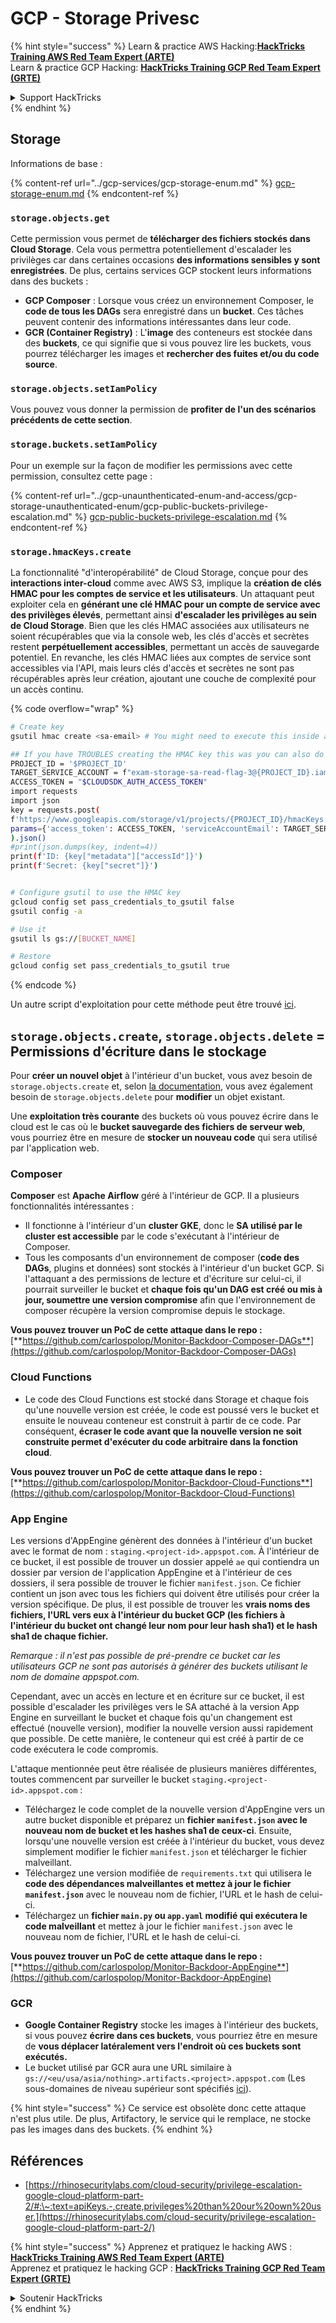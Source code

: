 # GCP - Storage Privesc

{% hint style="success" %}
Learn & practice AWS Hacking:<img src="../../../.gitbook/assets/image (1).png" alt="" data-size="line">[**HackTricks Training AWS Red Team Expert (ARTE)**](https://training.hacktricks.xyz/courses/arte)<img src="../../../.gitbook/assets/image (1).png" alt="" data-size="line">\
Learn & practice GCP Hacking: <img src="../../../.gitbook/assets/image (2).png" alt="" data-size="line">[**HackTricks Training GCP Red Team Expert (GRTE)**<img src="../../../.gitbook/assets/image (2).png" alt="" data-size="line">](https://training.hacktricks.xyz/courses/grte)

<details>

<summary>Support HackTricks</summary>

* Check the [**subscription plans**](https://github.com/sponsors/carlospolop)!
* **Join the** 💬 [**Discord group**](https://discord.gg/hRep4RUj7f) or the [**telegram group**](https://t.me/peass) or **follow** us on **Twitter** 🐦 [**@hacktricks\_live**](https://twitter.com/hacktricks\_live)**.**
* **Share hacking tricks by submitting PRs to the** [**HackTricks**](https://github.com/carlospolop/hacktricks) and [**HackTricks Cloud**](https://github.com/carlospolop/hacktricks-cloud) github repos.

</details>
{% endhint %}

## Storage

Informations de base :

{% content-ref url="../gcp-services/gcp-storage-enum.md" %}
[gcp-storage-enum.md](../gcp-services/gcp-storage-enum.md)
{% endcontent-ref %}

### `storage.objects.get`

Cette permission vous permet de **télécharger des fichiers stockés dans Cloud Storage**. Cela vous permettra potentiellement d'escalader les privilèges car dans certaines occasions **des informations sensibles y sont enregistrées**. De plus, certains services GCP stockent leurs informations dans des buckets :

* **GCP Composer** : Lorsque vous créez un environnement Composer, le **code de tous les DAGs** sera enregistré dans un **bucket**. Ces tâches peuvent contenir des informations intéressantes dans leur code.
* **GCR (Container Registry)** : L'**image** des conteneurs est stockée dans des **buckets**, ce qui signifie que si vous pouvez lire les buckets, vous pourrez télécharger les images et **rechercher des fuites et/ou du code source**.

### `storage.objects.setIamPolicy`

Vous pouvez vous donner la permission de **profiter de l'un des scénarios précédents de cette section**.

### **`storage.buckets.setIamPolicy`**

Pour un exemple sur la façon de modifier les permissions avec cette permission, consultez cette page :

{% content-ref url="../gcp-unaunthenticated-enum-and-access/gcp-storage-unauthenticated-enum/gcp-public-buckets-privilege-escalation.md" %}
[gcp-public-buckets-privilege-escalation.md](../gcp-unaunthenticated-enum-and-access/gcp-storage-unauthenticated-enum/gcp-public-buckets-privilege-escalation.md)
{% endcontent-ref %}

### `storage.hmacKeys.create`

La fonctionnalité "d'interopérabilité" de Cloud Storage, conçue pour des **interactions inter-cloud** comme avec AWS S3, implique la **création de clés HMAC pour les comptes de service et les utilisateurs**. Un attaquant peut exploiter cela en **générant une clé HMAC pour un compte de service avec des privilèges élevés**, permettant ainsi **d'escalader les privilèges au sein de Cloud Storage**. Bien que les clés HMAC associées aux utilisateurs ne soient récupérables que via la console web, les clés d'accès et secrètes restent **perpétuellement accessibles**, permettant un accès de sauvegarde potentiel. En revanche, les clés HMAC liées aux comptes de service sont accessibles via l'API, mais leurs clés d'accès et secrètes ne sont pas récupérables après leur création, ajoutant une couche de complexité pour un accès continu.

{% code overflow="wrap" %}
```bash
# Create key
gsutil hmac create <sa-email> # You might need to execute this inside a VM instance

## If you have TROUBLES creating the HMAC key this was you can also do it contacting the API directly:
PROJECT_ID = '$PROJECT_ID'
TARGET_SERVICE_ACCOUNT = f"exam-storage-sa-read-flag-3@{PROJECT_ID}.iam.gserviceaccount.com"
ACCESS_TOKEN = "$CLOUDSDK_AUTH_ACCESS_TOKEN"
import requests
import json
key = requests.post(
f'https://www.googleapis.com/storage/v1/projects/{PROJECT_ID}/hmacKeys',
params={'access_token': ACCESS_TOKEN, 'serviceAccountEmail': TARGET_SERVICE_ACCOUNT}
).json()
#print(json.dumps(key, indent=4))
print(f'ID: {key["metadata"]["accessId"]}')
print(f'Secret: {key["secret"]}')


# Configure gsutil to use the HMAC key
gcloud config set pass_credentials_to_gsutil false
gsutil config -a

# Use it
gsutil ls gs://[BUCKET_NAME]

# Restore
gcloud config set pass_credentials_to_gsutil true
```
{% endcode %}

Un autre script d'exploitation pour cette méthode peut être trouvé [ici](https://github.com/RhinoSecurityLabs/GCP-IAM-Privilege-Escalation/blob/master/ExploitScripts/storage.hmacKeys.create.py).

## `storage.objects.create`, `storage.objects.delete` = Permissions d'écriture dans le stockage

Pour **créer un nouvel objet** à l'intérieur d'un bucket, vous avez besoin de `storage.objects.create` et, selon [la documentation](https://cloud.google.com/storage/docs/access-control/iam-permissions#object\_permissions), vous avez également besoin de `storage.objects.delete` pour **modifier** un objet existant.

Une **exploitation très courante** des buckets où vous pouvez écrire dans le cloud est le cas où le **bucket sauvegarde des fichiers de serveur web**, vous pourriez être en mesure de **stocker un nouveau code** qui sera utilisé par l'application web.

### Composer

**Composer** est **Apache Airflow** géré à l'intérieur de GCP. Il a plusieurs fonctionnalités intéressantes :

* Il fonctionne à l'intérieur d'un **cluster GKE**, donc le **SA utilisé par le cluster est accessible** par le code s'exécutant à l'intérieur de Composer.
* Tous les composants d'un environnement de composer (**code des DAGs**, plugins et données) sont stockés à l'intérieur d'un bucket GCP. Si l'attaquant a des permissions de lecture et d'écriture sur celui-ci, il pourrait surveiller le bucket et **chaque fois qu'un DAG est créé ou mis à jour, soumettre une version compromise** afin que l'environnement de composer récupère la version compromise depuis le stockage.

**Vous pouvez trouver un PoC de cette attaque dans le repo :** [**https://github.com/carlospolop/Monitor-Backdoor-Composer-DAGs**](https://github.com/carlospolop/Monitor-Backdoor-Composer-DAGs)

### Cloud Functions

* Le code des Cloud Functions est stocké dans Storage et chaque fois qu'une nouvelle version est créée, le code est poussé vers le bucket et ensuite le nouveau conteneur est construit à partir de ce code. Par conséquent, **écraser le code avant que la nouvelle version ne soit construite permet d'exécuter du code arbitraire dans la fonction cloud**.

**Vous pouvez trouver un PoC de cette attaque dans le repo :** [**https://github.com/carlospolop/Monitor-Backdoor-Cloud-Functions**](https://github.com/carlospolop/Monitor-Backdoor-Cloud-Functions)

### App Engine

Les versions d'AppEngine génèrent des données à l'intérieur d'un bucket avec le format de nom : `staging.<project-id>.appspot.com`. À l'intérieur de ce bucket, il est possible de trouver un dossier appelé `ae` qui contiendra un dossier par version de l'application AppEngine et à l'intérieur de ces dossiers, il sera possible de trouver le fichier `manifest.json`. Ce fichier contient un json avec tous les fichiers qui doivent être utilisés pour créer la version spécifique. De plus, il est possible de trouver les **vrais noms des fichiers, l'URL vers eux à l'intérieur du bucket GCP (les fichiers à l'intérieur du bucket ont changé leur nom pour leur hash sha1) et le hash sha1 de chaque fichier.**

_Remarque : il n'est pas possible de pré-prendre ce bucket car les utilisateurs GCP ne sont pas autorisés à générer des buckets utilisant le nom de domaine appspot.com._

Cependant, avec un accès en lecture et en écriture sur ce bucket, il est possible d'escalader les privilèges vers le SA attaché à la version App Engine en surveillant le bucket et chaque fois qu'un changement est effectué (nouvelle version), modifier la nouvelle version aussi rapidement que possible. De cette manière, le conteneur qui est créé à partir de ce code exécutera le code compromis.

L'attaque mentionnée peut être réalisée de plusieurs manières différentes, toutes commencent par surveiller le bucket `staging.<project-id>.appspot.com` :

* Téléchargez le code complet de la nouvelle version d'AppEngine vers un autre bucket disponible et préparez un **fichier `manifest.json` avec le nouveau nom de bucket et les hashes sha1 de ceux-ci**. Ensuite, lorsqu'une nouvelle version est créée à l'intérieur du bucket, vous devez simplement modifier le fichier `manifest.json` et télécharger le fichier malveillant.
* Téléchargez une version modifiée de `requirements.txt` qui utilisera le **code des dépendances malveillantes et mettez à jour le fichier `manifest.json`** avec le nouveau nom de fichier, l'URL et le hash de celui-ci.
* Téléchargez un **fichier `main.py` ou `app.yaml` modifié qui exécutera le code malveillant** et mettez à jour le fichier `manifest.json` avec le nouveau nom de fichier, l'URL et le hash de celui-ci.

**Vous pouvez trouver un PoC de cette attaque dans le repo :** [**https://github.com/carlospolop/Monitor-Backdoor-AppEngine**](https://github.com/carlospolop/Monitor-Backdoor-AppEngine)

### GCR

* **Google Container Registry** stocke les images à l'intérieur des buckets, si vous pouvez **écrire dans ces buckets**, vous pourriez être en mesure de **vous déplacer latéralement vers l'endroit où ces buckets sont exécutés.**
* Le bucket utilisé par GCR aura une URL similaire à `gs://<eu/usa/asia/nothing>.artifacts.<project>.appspot.com` (Les sous-domaines de niveau supérieur sont spécifiés [ici](https://cloud.google.com/container-registry/docs/pushing-and-pulling)).

{% hint style="success" %}
Ce service est obsolète donc cette attaque n'est plus utile. De plus, Artifactory, le service qui le remplace, ne stocke pas les images dans des buckets.
{% endhint %}

## **Références**

* [https://rhinosecuritylabs.com/cloud-security/privilege-escalation-google-cloud-platform-part-2/#:\~:text=apiKeys.-,create,privileges%20than%20our%20own%20user.](https://rhinosecuritylabs.com/cloud-security/privilege-escalation-google-cloud-platform-part-2/)

{% hint style="success" %}
Apprenez et pratiquez le hacking AWS :<img src="../../../.gitbook/assets/image (1).png" alt="" data-size="line">[**HackTricks Training AWS Red Team Expert (ARTE)**](https://training.hacktricks.xyz/courses/arte)<img src="../../../.gitbook/assets/image (1).png" alt="" data-size="line">\
Apprenez et pratiquez le hacking GCP : <img src="../../../.gitbook/assets/image (2).png" alt="" data-size="line">[**HackTricks Training GCP Red Team Expert (GRTE)**<img src="../../../.gitbook/assets/image (2).png" alt="" data-size="line">](https://training.hacktricks.xyz/courses/grte)

<details>

<summary>Soutenir HackTricks</summary>

* Consultez les [**plans d'abonnement**](https://github.com/sponsors/carlospolop) !
* **Rejoignez le** 💬 [**groupe Discord**](https://discord.gg/hRep4RUj7f) ou le [**groupe telegram**](https://t.me/peass) ou **suivez-nous sur** **Twitter** 🐦 [**@hacktricks\_live**](https://twitter.com/hacktricks\_live)**.**
* **Partagez des astuces de hacking en soumettant des PRs aux** [**HackTricks**](https://github.com/carlospolop/hacktricks) et [**HackTricks Cloud**](https://github.com/carlospolop/hacktricks-cloud) repos GitHub.

</details>
{% endhint %}
